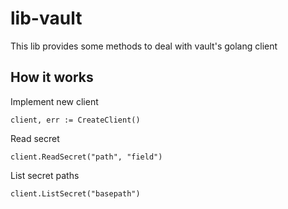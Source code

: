# lib-vault

This lib provides some methods to deal with vault's golang client

## How it works

Implement new client
```
client, err := CreateClient()
```

Read secret
```
client.ReadSecret("path", "field")
```

List secret paths
```
client.ListSecret("basepath")
```

